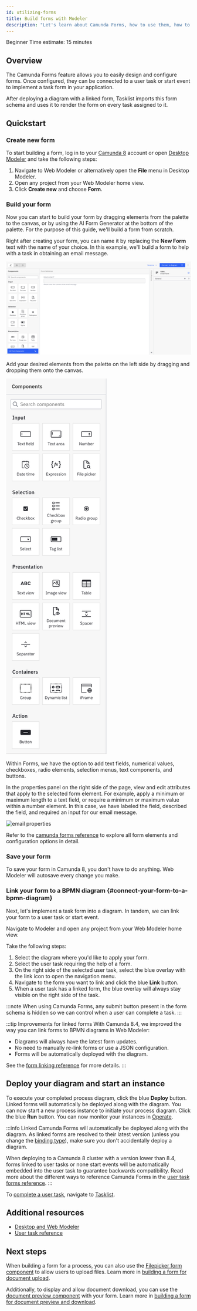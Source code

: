 ```yaml
---
id: utilizing-forms
title: Build forms with Modeler
description: "Let's learn about Camunda Forms, how to use them, how to model them with a diagram, and deploying."
---
```


<span class="badge badge--beginner">Beginner</span>
<span class="badge badge--medium">Time estimate: 15 minutes</span>

## Overview

The Camunda Forms feature allows you to easily design and configure forms. Once configured, they can be connected to a user task or start event to implement a task form in your application.

After deploying a diagram with a linked form, Tasklist imports this form schema and uses it to render the form on every task assigned to it.

## Quickstart

### Create new form

To start building a form, log in to your [Camunda 8](https://camunda.io) account or open [Desktop Modeler](/components/modeler/about-modeler.md) and take the following steps:

1. Navigate to Web Modeler or alternatively open the **File** menu in Desktop Modeler.
2. Open any project from your Web Modeler home view.
3. Click **Create new** and choose **Form**.

### Build your form

Now you can start to build your form by dragging elements from the palette to the canvas, or by using the AI Form Generator at the bottom of the palette. For the purpose of this guide, we'll build a form from scratch.

Right after creating your form, you can name it by replacing the **New Form** text with the name of your choice. In this example, we'll build a form to help with a task in obtaining an email message.

![form email example](./img/form-email-example.png)

Add your desired elements from the palette on the left side by dragging and dropping them onto the canvas.

![form palette](./img/form-palette.png)

Within Forms, we have the option to add text fields, numerical values, checkboxes, radio elements, selection menus, text components, and buttons.

In the properties panel on the right side of the page, view and edit attributes that apply to the selected form element. For example, apply a minimum or maximum length to a text field, or require a minimum or maximum value within a number element. In this case, we have labeled the field, described the field, and required an input for our email message.

![email properties](./img/form-properties-email.png)

Refer to the [camunda forms reference](../components/modeler/forms/camunda-forms-reference.md) to explore all form elements and configuration options in detail.

### Save your form

To save your form in Camunda 8, you don't have to do anything. Web Modeler will autosave every change you make.

### Link your form to a BPMN diagram {#connect-your-form-to-a-bpmn-diagram}

Next, let's implement a task form into a diagram. In tandem, we can link your form to a user task or start event.

Navigate to Modeler and open any project from your Web Modeler home view.

Take the following steps:

1. Select the diagram where you'd like to apply your form.
2. Select the user task requiring the help of a form.
3. On the right side of the selected user task, select the blue overlay with the link icon to open the navigation menu.
4. Navigate to the form you want to link and click the blue **Link** button.
5. When a user task has a linked form, the blue overlay will always stay visible on the right side of the task.

:::note
When using Camunda Forms, any submit button present in the form schema is hidden so we can control when a user can complete a task.
:::

:::tip Improvements for linked forms
With Camunda 8.4, we improved the way you can link forms to BPMN diagrams in Web Modeler:

- Diagrams will always have the latest form updates.
- No need to manually re-link forms or use a JSON configuration.
- Forms will be automatically deployed with the diagram.

See the [form linking reference](/components/modeler/web-modeler/advanced-modeling/form-linking.md#camunda-form-linked) for more details.
:::

## Deploy your diagram and start an instance

To execute your completed process diagram, click the blue **Deploy** button.
Linked forms will automatically be deployed along with the diagram.
You can now start a new process instance to initiate your process diagram.
Click the blue **Run** button.
You can now monitor your instances in [Operate](../components/operate/operate-introduction.md).

:::info
Linked Camunda Forms will automatically be deployed along with the diagram.
As linked forms are resolved to their latest version (unless you change the [binding type](/components/modeler/web-modeler/advanced-modeling/form-linking.md#camunda-form-linked)), make sure you don't accidentally deploy a diagram.

When deploying to a Camunda 8 cluster with a version lower than 8.4, forms linked to user tasks or none start events will be automatically embedded into the user task to guarantee backwards compatibility.
Read more about the different ways to reference Camunda Forms in the [user task forms reference](/components/modeler/bpmn/user-tasks/user-tasks.md#user-task-forms).
:::

To [complete a user task](./getting-started-orchestrate-human-tasks.md), navigate to [Tasklist](../components/tasklist/introduction-to-tasklist.md).

## Additional resources

- [Desktop and Web Modeler](/components/modeler/about-modeler.md)
- [User task reference](/components/modeler/bpmn/user-tasks/user-tasks.md)

## Next steps

When building a form for a process, you can also use the [Filepicker form component](/components/modeler/forms/form-element-library/forms-element-library-filepicker.md) to allow users to upload files. Learn more in [building a form for document upload](/components/document-handling/use-cases/upload-document-to-bpmn-process.md#build-a-form-for-document-upload).

Additionally, to display and allow document download, you can use the [document preview component](/components/modeler/forms/form-element-library/forms-element-library-document-preview.md) with your form. Learn more in [building a form for document preview and download](/docs/components/document-handling/use-cases/display-and-download-document.md#build-a-form-for-document-preview-and-downloading).
